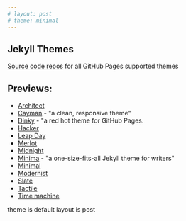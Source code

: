 ```yaml
---
# layout: post
# theme: minimal
---
```


## Jekyll Themes 
[Source code repos](https://pages.github.com/themes/) for all GitHub Pages supported themes

## Previews:
- [Architect](https://pages-themes.github.io/architect/)
- [Cayman](https://pages-themes.github.io/cayman/) - "a clean, responsive theme"
- [Dinky](https://pages-themes.github.io/dinky/) - "a red hot theme for GitHub Pages.
- [Hacker](https://pages-themes.github.io/hacker/)
- [Leap Day](https://pages-themes.github.io/leap-day/)
- [Merlot](https://pages-themes.github.io/merlot/)
- [Midnight](https://pages-themes.github.io/midnight/)
- [Minima](https://jekyll.github.io/minima/) - "a one-size-fits-all Jekyll theme for writers"
- [Minimal](https://pages-themes.github.io/minimal/)
- [Modernist](https://pages-themes.github.io/modernist/)
- [Slate](https://pages-themes.github.io/slate/)
- [Tactile](https://pages-themes.github.io/tactile/)
- [Time machine](https://pages-themes.github.io/time-machine/)


theme is default
layout is post